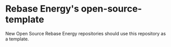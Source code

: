 # Rebase Energy's open-source-template

New Open Source Rebase Energy repositories should use this repository as a template.
